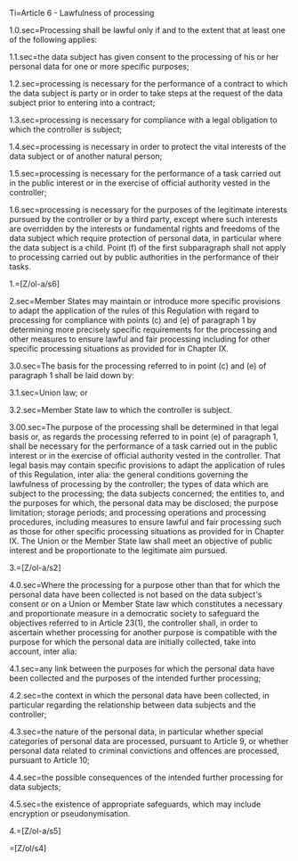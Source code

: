 Ti=Article 6 - Lawfulness of processing

1.0.sec=Processing shall be lawful only if and to the extent that at least one of the following applies:

1.1.sec=the data subject has given consent to the processing of his or her personal data for one or more specific purposes;

1.2.sec=processing is necessary for the performance of a contract to which the data subject is party or in order to take steps at the request of the data subject prior to entering into a contract;

1.3.sec=processing is necessary for compliance with a legal obligation to which the controller is subject;

1.4.sec=processing is necessary in order to protect the vital interests of the data subject or of another natural person;

1.5.sec=processing is necessary for the performance of a task carried out in the public interest or in the exercise of official authority vested in the controller;

1.6.sec=processing is necessary for the purposes of the legitimate interests pursued by the controller or by a third party, except where such interests are overridden by the interests or fundamental rights and freedoms of the data subject which require protection of personal data, in particular where the data subject is a child. Point (f) of the first subparagraph shall not apply to processing carried out by public authorities in the performance of their tasks.

1.=[Z/ol-a/s6]

2.sec=Member States may maintain or introduce more specific provisions to adapt the application of the rules of this Regulation with regard to processing for compliance with points (c) and (e) of paragraph 1 by determining more precisely specific requirements for the processing and other measures to ensure lawful and fair processing including for other specific processing situations as provided for in Chapter IX.

3.0.sec=The basis for the processing referred to in point (c) and (e) of paragraph 1 shall be laid down by:

3.1.sec=Union law; or

3.2.sec=Member State law to which the controller is subject.

3.00.sec=The purpose of the processing shall be determined in that legal basis or, as regards the processing referred to in point (e) of paragraph 1, shall be necessary for the performance of a task carried out in the public interest or in the exercise of official authority vested in the controller. That legal basis may contain specific provisions to adapt the application of rules of this Regulation, inter alia: the general conditions governing the lawfulness of processing by the controller; the types of data which are subject to the processing; the data subjects concerned; the entities to, and the purposes for which, the personal data may be disclosed; the purpose limitation; storage periods; and processing operations and processing procedures, including measures to ensure lawful and fair processing such as those for other specific processing situations as provided for in Chapter IX. The Union or the Member State law shall meet an objective of public interest and be proportionate to the legitimate aim pursued.

3.=[Z/ol-a/s2]

4.0.sec=Where the processing for a purpose other than that for which the personal data have been collected is not based on the data subject's consent or on a Union or Member State law which constitutes a necessary and proportionate measure in a democratic society to safeguard the objectives referred to in Article 23(1), the controller shall, in order to ascertain whether processing for another purpose is compatible with the purpose for which the personal data are initially collected, take into account, inter alia:

4.1.sec=any link between the purposes for which the personal data have been collected and the purposes of the intended further processing;

4.2.sec=the context in which the personal data have been collected, in particular regarding the relationship between data subjects and the controller;

4.3.sec=the nature of the personal data, in particular whether special categories of personal data are processed, pursuant to Article 9, or whether personal data related to criminal convictions and offences are processed, pursuant to Article 10;

4.4.sec=the possible consequences of the intended further processing for data subjects;

4.5.sec=the existence of appropriate safeguards, which may include encryption or pseudonymisation.

4.=[Z/ol-a/s5]

=[Z/ol/s4]
